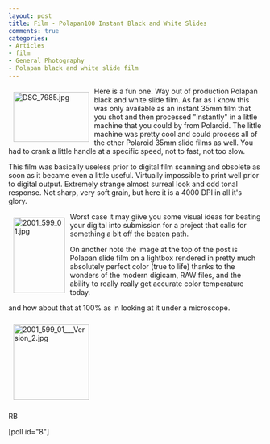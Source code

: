 ```yaml
---
layout: post
title: Film - Polapan100 Instant Black and White Slides
comments: true
categories:
- Articles
- film
- General Photography
- Polapan black and white slide film
---
```

<a rel="lightbox" href="/wp-content/uploads/2009/06/DSC_7985.jpg"><img title="DSC_7985.jpg" src="/wp-content/uploads/2009/06/.thumbs/.DSC_7985.jpg" border="0" alt="DSC_7985.jpg" hspace="10" vspace="10" width="150" height="99" align="left" /></a>Here is a fun one. Way out of production Polapan black and white slide film. As far as I know this was only available as an instant 35mm film that you shot and then processed "instantly" in a little machine that you could by from Polaroid. The little machine was pretty cool and could process all of the other Polaroid 35mm slide films as well. You had to crank a little handle at a specific speed, not to fast, not too slow.

This film was basically useless prior to digital film scanning and obsolete as soon as it became even a little useful. Virtually impossible to print well prior to digital output. Extremely strange almost surreal look and odd tonal response. Not sharp, very soft grain, but here it is a 4000 DPI in all it's glory.

<a rel="lightbox" href="/wp-content/uploads/2009/06/2001_599_01.jpg"><img class="alignright" style="border: 0pt none; margin: 10px;" title="2001_599_01.jpg" src="/wp-content/uploads/2009/06/.thumbs/.2001_599_01.jpg" border="0" alt="2001_599_01.jpg" hspace="10" vspace="10" width="102" height="150" align="left" /></a>

Worst case it may giive you some visual ideas for beating your digital into submission for a project that calls for something a bit off the beaten path.

On another note the image at the top of the post is Polapan slide film on a lightbox rendered in pretty much absolutely perfect color (true to life) thanks to the wonders of the modern digicam, RAW files, and the ability to really really get accurate color temperature today.

and how about that at 100% as in looking at it under a microscope.

<a rel="lightbox" href="/wp-content/uploads/2009/06/2001_599_01___Version_2.jpg"><img title="2001_599_01___Version_2.jpg" src="/wp-content/uploads/2009/06/.thumbs/.2001_599_01___Version_2.jpg" border="0" alt="2001_599_01___Version_2.jpg" hspace="10" vspace="10" width="150" height="150" /></a>

RB

[poll id="8"] 